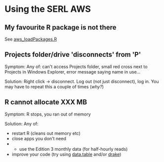 # Using the SERL AWS

## My favourite R package is not there

See [aws_loadPackages.R](../R/aws_loadPackages.R)

## Projects folder/drive 'disconnects' from 'P'

Symptom: Any of: can't access Projects folder, small red cross next to Projects in Windows Explorer, error message saying name in use...

Solution: Right click -> disconnect. Log out (not just disconnect), log in. You may have to repeat this a couple of times (*why?*)

## R cannot allocate XXX MB

Symptom: R stops, you ran out of memory

Solution: Any of:

 * restart R (cleans out memory etc)
 * close apps you don't need
 * * use the Edition 3 monthly data (for half-hourly reads)
 * improve your code (try using [data.table](https://rdatatable.gitlab.io/data.table/) and/or [drake](https://books.ropensci.org/drake/))
